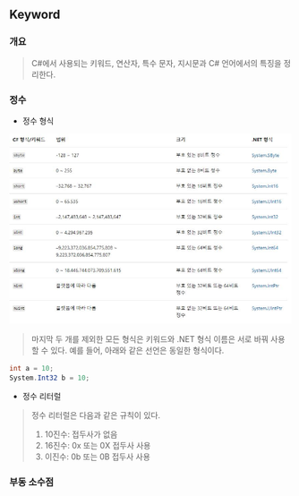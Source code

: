 ## Keyword
### 개요
> C#에서 사용되는 키워드, 연산자, 특수 문자, 지시문과 C# 언어에서의 특징을 정리한다. 

### 정수 
* 정수 형식

![int_1](./img/Int_1.JPG)

> 마지막 두 개를 제외한 모든 형식은 키워드와 .NET 형식 이름은 서로 바꿔 사용할 수 있다.
> 예를 들어, 아래와 같은 선언은 동일한 형식이다.
```cs
int a = 10;
System.Int32 b = 10;
```
* 정수 리터럴
> 정수 리터럴은 다음과 같은 규칙이 있다.
> 1. 10진수: 접두사가 없음
> 2. 16진수: 0x 또는 0X 접두사 사용
> 3. 이진수: 0b 또는 0B 접두사 사용

### 부동 소수점






